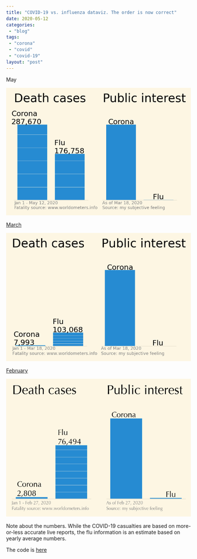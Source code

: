 ```yaml
---
title: "COVID-19 vs. influenza dataviz. The order is now correct"
date: 2020-05-12
categories: 
 - "blog"
tags: 
 - "corona"
 - "covid"
 - "covid-19"
layout: "post"
---
```


May

![](/assets/img/2020/05/covid-vs-flu-may.png)

[March](https://gorelik.net/2020/03/18/covid-19-vs-influenza-dataviz-an-update/)

![](/assets/img/2020/03/image-12.png)

[February](https://gorelik.net/2020/02/27/corona-virus-vs-flu-visualized/)

![](/assets/img/2020/02/corona-1.png)

Note about the numbers. While the COVID-19 casualties are based on more-or-less accurate live reports, the flu information is an estimate based on yearly average numbers.

The code is [here](https://gist.github.com/bgbg/ae80e1e9a83a9d220cd4ff59b3e682ab)
